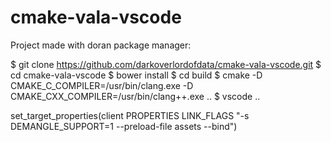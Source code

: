 # cmake-vala-vscode

Project made with doran package manager:

$ git clone https://github.com/darkoverlordofdata/cmake-vala-vscode.git
$ cd cmake-vala-vscode
$ bower install
$ cd build
$ cmake -D CMAKE_C_COMPILER=/usr/bin/clang.exe -D CMAKE_CXX_COMPILER=/usr/bin/clang++.exe ..
$ vscode ..



set_target_properties(client PROPERTIES LINK_FLAGS "-s DEMANGLE_SUPPORT=1 --preload-file assets --bind")


